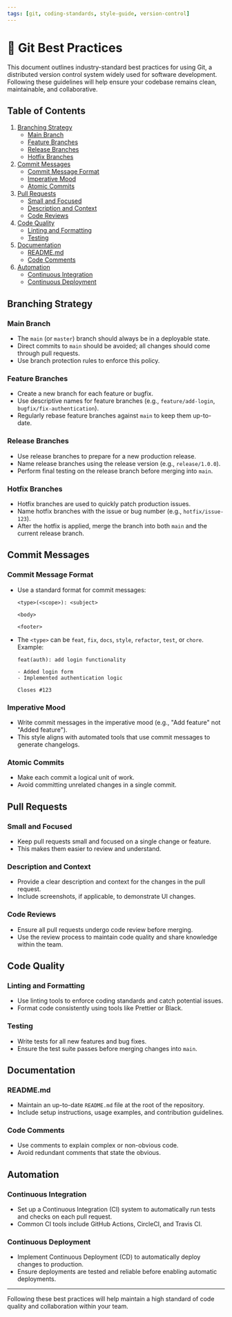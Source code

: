 ```yaml
---
tags: [git, coding-standards, style-guide, version-control]
---
```


# 🚀 Git Best Practices

This document outlines industry-standard best practices for using Git, a distributed version control system widely used for software development. Following these guidelines will help ensure your codebase remains clean, maintainable, and collaborative.

## Table of Contents

1. [Branching Strategy](#branching-strategy)
    - [Main Branch](#main-branch)
    - [Feature Branches](#feature-branches)
    - [Release Branches](#release-branches)
    - [Hotfix Branches](#hotfix-branches)
2. [Commit Messages](#commit-messages)
    - [Commit Message Format](#commit-message-format)
    - [Imperative Mood](#imperative-mood)
    - [Atomic Commits](#atomic-commits)
3. [Pull Requests](#pull-requests)
    - [Small and Focused](#small-and-focused)
    - [Description and Context](#description-and-context)
    - [Code Reviews](#code-reviews)
4. [Code Quality](#code-quality)
    - [Linting and Formatting](#linting-and-formatting)
    - [Testing](#testing)
5. [Documentation](#documentation)
    - [README.md](#readmemd)
    - [Code Comments](#code-comments)
6. [Automation](#automation)
    - [Continuous Integration](#continuous-integration)
    - [Continuous Deployment](#continuous-deployment)

## Branching Strategy

### Main Branch

- The `main` (or `master`) branch should always be in a deployable state.
- Direct commits to `main` should be avoided; all changes should come through pull requests.
- Use branch protection rules to enforce this policy.

### Feature Branches

- Create a new branch for each feature or bugfix.
- Use descriptive names for feature branches (e.g., `feature/add-login`, `bugfix/fix-authentication`).
- Regularly rebase feature branches against `main` to keep them up-to-date.

### Release Branches

- Use release branches to prepare for a new production release.
- Name release branches using the release version (e.g., `release/1.0.0`).
- Perform final testing on the release branch before merging into `main`.

### Hotfix Branches

- Hotfix branches are used to quickly patch production issues.
- Name hotfix branches with the issue or bug number (e.g., `hotfix/issue-123`).
- After the hotfix is applied, merge the branch into both `main` and the current release branch.

## Commit Messages

### Commit Message Format

- Use a standard format for commit messages:
    ```
    <type>(<scope>): <subject>
    
    <body>
    
    <footer>
    ```
- The `<type>` can be `feat`, `fix`, `docs`, `style`, `refactor`, `test`, or `chore`.
Example:
    ```
    feat(auth): add login functionality
    
    - Added login form
    - Implemented authentication logic
    
    Closes #123
    ```

### Imperative Mood

- Write commit messages in the imperative mood (e.g., "Add feature" not "Added feature").
- This style aligns with automated tools that use commit messages to generate changelogs.

### Atomic Commits

- Make each commit a logical unit of work.
- Avoid committing unrelated changes in a single commit.

## Pull Requests

### Small and Focused

- Keep pull requests small and focused on a single change or feature.
- This makes them easier to review and understand.

### Description and Context

- Provide a clear description and context for the changes in the pull request.
- Include screenshots, if applicable, to demonstrate UI changes.

### Code Reviews

- Ensure all pull requests undergo code review before merging.
- Use the review process to maintain code quality and share knowledge within the team.

## Code Quality

### Linting and Formatting

- Use linting tools to enforce coding standards and catch potential issues.
- Format code consistently using tools like Prettier or Black.

### Testing

- Write tests for all new features and bug fixes.
- Ensure the test suite passes before merging changes into `main`.

## Documentation

### README.md

- Maintain an up-to-date `README.md` file at the root of the repository.
- Include setup instructions, usage examples, and contribution guidelines.

### Code Comments

- Use comments to explain complex or non-obvious code.
- Avoid redundant comments that state the obvious.

## Automation

### Continuous Integration

- Set up a Continuous Integration (CI) system to automatically run tests and checks on each pull request.
- Common CI tools include GitHub Actions, CircleCI, and Travis CI.

### Continuous Deployment

- Implement Continuous Deployment (CD) to automatically deploy changes to production.
- Ensure deployments are tested and reliable before enabling automatic deployments.

---

Following these best practices will help maintain a high standard of code quality and collaboration within your team.